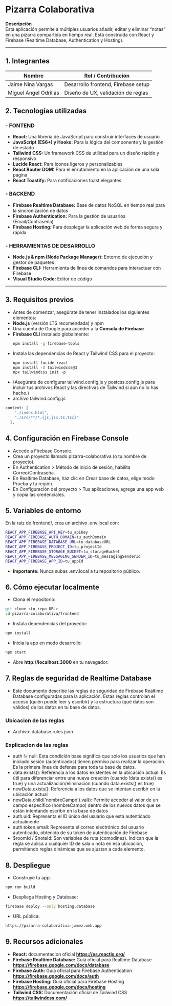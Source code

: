 # Pizarra Colaborativa

**Descripción**  
Esta aplicación permite a múltiples usuarios añadir, editar y eliminar “notas” en una pizarra compartida en tiempo real. Está construida con React y Firebase (Realtime Database, Authentication y Hosting).

---

## 1. Integrantes

| Nombre                       | Rol / Contribución                  |
|------------------------------|-------------------------------------|
| Jaime Nina Vargas            | Desarrollo frontend, Firebase setup |
| Miguel Angel Odrillas        | Diseño de UX, validación de reglas  |


## 2. Tecnologías utilizadas
### - FONTEND
- **React:** Una librería de JavaScript para construir interfaces de usuario
- **JavaScript (ES6+) y Hooks:** Para la lógica del componente y la gestión de estado
- **Tailwind CSS:** Un framework CSS de utilidad para un diseño rápido y responsivo
- **Lucide React:** Para iconos ligeros y personalizables
- **React Router DOM:** Para el enrutamiento en la aplicación de una sola página
- **React Toastify:** Para notificaciones toast elegantes
### - BACKEND
- **Firebase Realtime Database:** Base de datos NoSQL en tiempo real para la sincronización de datos
- **Firebase Authentication:** Para la gestión de usuarios (Email/Contraseña)
- **Firebase Hosting:** Para desplegar la aplicación web de forma segura y rápida
### - HERRAMIENTAS DE DESARROLLO
- **Node.js & npm (Node Package Manager):** Entorno de ejecución y gestor de paquetes
- **Firebase CLI:** Herramienta de línea de comandos para interactuar con Firebase
- **Visual Studio Code:** Editor de código

---

## 3. Requisitos previos

- Antes de comenzar, asegúrate de tener instalados los siguientes elementos:
- **Node.js** (versión LTS recomendada) y npm
- Una cuenta de Google para acceder a la **Consola de Firebase**
- **Firebase CLI** instalado globalmente:
  ```bash
  npm install -g firebase-tools
- Instala las dependencias de React y Tailwind CSS para el proyecto:
  ```bash
  npm install lucide-react
  npm install -D tailwindcss@3
  npx tailwindcss init -p
- (Asegúrate de configurar tailwind.config.js y postcss.config.js para incluir tus archivos React y las directivas de Tailwind si aún no lo has hecho.)
- archivo tailwind.config.js
```bash
content: [
    "./index.html",
    "./src/**/*.{js,jsx,ts,tsx}"
  ],
```
## 4. Configuración en Firebase Console
- Accede a Firebase Console.
- Crea un proyecto llamado pizarra-colaborativa (o tu nombre de proyecto).
- En Authentication > Método de inicio de sesión, habilita Correo/Contraseña.
- En Realtime Database, haz clic en Crear base de datos, elige modo Prueba y tu región.
- En Configuración del proyecto > Tus aplicaciones, agrega una app web y copia las credenciales.

## 5. Variables de entorno
En la raíz de frontend/, crea un archivo .env.local con:
```bash
REACT_APP_FIREBASE_API_KEY=tu_apiKey
REACT_APP_FIREBASE_AUTH_DOMAIN=tu_authDomain
REACT_APP_FIREBASE_DATABASE_URL=tu_databaseURL
REACT_APP_FIREBASE_PROJECT_ID=tu_projectId
REACT_APP_FIREBASE_STORAGE_BUCKET=tu_storageBucket
REACT_APP_FIREBASE_MESSAGING_SENDER_ID=tu_messagingSenderId
REACT_APP_FIREBASE_APP_ID=tu_appId
```
- **Importante:** Nunca subas .env.local a tu repositorio público.

## 6. Cómo ejecutar localmente

- Clona el repositorio:
```bash
git clone <tu_repo_URL>
cd pizarra-colaborativa/frontend
```
- Instala dependencias del proyecto:
```bash
npm install
```
- Inicia la app en modo desarrollo:
```bash
npm start
```
- Abre **http://localhost:3000** en tu navegador.


## 7. Reglas de seguridad de Realtime Database
- Este documento describe las reglas de seguridad de Firebase Realtime Database configuradas para la aplicación. Estas reglas controlan el acceso (quién puede leer y escribir) y la estructura (qué datos son válidos) de los datos en tu base de datos.
### Ubicacion de las reglas
- Archivo: database.rules.json
### Explicacion de las reglas
- auth != null: Esta condición base significa que solo los usuarios que han iniciado sesión (autenticados) tienen permiso para realizar la operación. Es la primera línea de defensa para toda tu base de datos.
- data.exists(): Referencia a los datos existentes en la ubicación actual. Es útil para diferenciar entre una nueva creación (cuando !data.exists() es true) y una actualización/eliminación (cuando data.exists() es true)
- newData.exists(): Referencia a los datos que se intentan escribir en la ubicación actual
- newData.child('nombreCampo').val(): Permite acceder al valor de un campo específico (nombreCampo) dentro de los nuevos datos que se están intentando escribir en la base de datos
- auth.uid: Representa el ID único del usuario que está autenticado actualmente
- auth.token.email: Representa el correo electrónico del usuario autenticado, obtenido de su token de autenticación de Firebase
- $roomId / $noteId: Son variables de ruta (comodines). Indican que la regla se aplica a cualquier ID de sala o nota en esa ubicación, permitiendo reglas dinámicas que se ajustan a cada elemento.

## 8. Despliegue

- Construye tu app:
```bash
npm run build
```
- Despliega Hosting y Database:
```bash
firebase deploy --only hosting,database
```
- URL pública:
```bash
https://pizarra-colaborativa-jamez.web.app
```
## 9. Recursos adicionales

- **React:** documentacion oficial **https://es.reactjs.org/**
- **Firebase Realtime Database:** Guía oficial para Realtime Database **https://firebase.google.com/docs/database**
- **Firebase Auth:** Guía oficial para Firebase Authentication **https://firebase.google.com/docs/auth**
- **Firebase Hosting:** Guía oficial para Firebase Hosting **https://firebase.google.com/docs/hosting**
- **Tailwind CSS:** Documentación oficial de Tailwind CSS **https://tailwindcss.com/**
